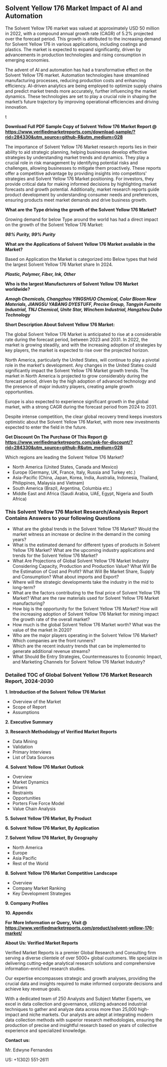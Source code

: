 <h2>Solvent Yellow 176 Market Impact of AI and Automation</h2><p>The Solvent Yellow 176 market was valued at approximately USD 50 million in 2022, with a compound annual growth rate (CAGR) of 5.2% projected over the forecast period. This growth is attributed to the increasing demand for Solvent Yellow 176 in various applications, including coatings and plastics. The market is expected to expand significantly, driven by advancements in production technologies and rising consumption in emerging economies.</p><p>The advent of AI and automation has had a transformative effect on the Solvent Yellow 176 market. Automation technologies have streamlined manufacturing processes, reducing production costs and enhancing efficiency. AI-driven analytics are being employed to optimize supply chains and predict market trends more accurately, further influencing the market dynamics. These technologies are set to play a crucial role in shaping the market’s future trajectory by improving operational efficiencies and driving innovation.</p>t</p><p id="" class=""><strong>Download Full PDF Sample Copy of Solvent Yellow 176 Market Report @ <a href="https://www.verifiedmarketreports.com/download-sample/?rid=284330&utm_source=github-R&utm_medium=028" target="_blank">https://www.verifiedmarketreports.com/download-sample/?rid=284330&utm_source=github-R&utm_medium=028</a></strong></p><p>The importance of&nbsp;Solvent Yellow 176 Market research reports lies in their ability to aid strategic planning, helping businesses develop effective strategies by understanding market trends and dynamics. They play a crucial role in risk management by identifying potential risks and challenges, allowing businesses to mitigate them proactively. These reports offer a competitive advantage by providing insights into competitors' strategies and Solvent Yellow 176 Market positioning. For investors, they provide critical data for making informed decisions by highlighting market forecasts and growth potential. Additionally, market research reports guide product development by understanding consumer needs and preferences, ensuring products meet market demands and drive business growth.</p><p><strong>What are the&nbsp;Type driving the growth of the Solvent Yellow 176 Market?</strong></p><p id="" class="">Growing demand for below Type around the world has had a direct impact on the growth of the Solvent Yellow 176 Market:</p><em><strong>98% Purity, 99% Purity</strong></em></p><strong>What are the&nbsp;Applications&nbsp;of Solvent Yellow 176 Market available in the Market?</strong></p><p id="" class="">Based on Application the Market is categorized into Below types that held the largest Solvent Yellow 176 Market share In 2024.</p><em><strong>Plastic, Polymer, Fiber, Ink, Other</strong></em></p><strong>Who is the largest Manufacturers of Solvent Yellow 176 Market worldwide?</strong></p><p><em><strong>Amogh Chemicals, Changzhou YINGSHUO Chemical, Color Bloom New Materials, JIANGSU YABANG DYESTUFF, Precise Group, Tangyin Fumeite Industrial, TNJ Chemical, Unite Star, Winchem Industrial, Hangzhou Dubo Technology</strong></em></p><p id="" class=""><strong>Short Description About Solvent Yellow 176 Market:</strong></p><p>The global Solvent Yellow 176 Market is anticipated to rise at a considerable rate during the forecast period, between 2023 and 2031. In 2022, the market is growing steadily, and with the increasing adoption of strategies by key players, the market is expected to rise over the projected horizon.</p><p>North America, particularly the United States, will continue to play a pivotal role in the market's development. Any changes in the United States could significantly impact the Solvent Yellow 176 Market growth trends. The market in North America is projected to grow considerably during the forecast period, driven by the high adoption of advanced technology and the presence of major industry players, creating ample growth opportunities.</p><p>Europe is also expected to experience significant growth in the global market, with a strong CAGR during the forecast period from 2024 to 2031.</p><p>Despite intense competition, the clear global recovery trend keeps investors optimistic about the Solvent Yellow 176 Market, with more new investments expected to enter the field in the future.</p><p id="" class=""><strong>Get Discount On The Purchase Of This Report @ <a href="https://www.verifiedmarketreports.com/ask-for-discount/?rid=284330&utm_source=github-R&utm_medium=028" target="_blank">https://www.verifiedmarketreports.com/ask-for-discount/?rid=284330&utm_source=github-R&utm_medium=028</a></strong></p>Which regions are leading the Solvent Yellow 176 Market?</p><ul><li>North America (United States, Canada and Mexico)</li><li>Europe (Germany, UK, France, Italy, Russia and Turkey etc.)</li><li>Asia-Pacific (China, Japan, Korea, India, Australia, Indonesia, Thailand, Philippines, Malaysia and Vietnam)</li><li>South America (Brazil, Argentina, Columbia etc.)</li><li>Middle East and Africa (Saudi Arabia, UAE, Egypt, Nigeria and South Africa)</li></ul><h3 id="" class="">This Solvent Yellow 176 Market Research/Analysis Report Contains Answers to your following Questions</h3><ul><li>What are the global trends in the Solvent Yellow 176 Market? Would the market witness an increase or decline in the demand in the coming years?</li><li>What is the estimated demand for different types of products in Solvent Yellow 176 Market? What are the upcoming industry applications and trends for the Solvent Yellow 176 Market?</li><li>What Are Projections of Global Solvent Yellow 176 Market Industry Considering Capacity, Production and Production Value? What Will Be the Estimation of Cost and Profit? What Will Be Market Share, Supply and Consumption? What about imports and Export?</li><li>Where will the strategic developments take the industry in the mid to long-term?</li><li>What are the factors contributing to the final price of Solvent Yellow 176 Market? What are the raw materials used for Solvent Yellow 176 Market manufacturing?</li><li>How big is the opportunity for the Solvent Yellow 176 Market? How will the increasing adoption of Solvent Yellow 176 Market for mining impact the growth rate of the overall market?</li><li>How much is the global Solvent Yellow 176 Market worth? What was the value of the market In 2020?</li><li>Who are the major players operating in the Solvent Yellow 176 Market? Which companies are the front runners?</li><li>Which are the recent industry trends that can be implemented to generate additional revenue streams?</li><li>What Should Be Entry Strategies, Countermeasures to Economic Impact, and Marketing Channels for Solvent Yellow 176 Market Industry?</li></ul><h3 id="" class="">Detailed TOC of Global Solvent Yellow 176 Market Research Report, 2024-2030</h3><p id="" class=""><strong>1. Introduction of the Solvent Yellow 176 Market</strong></p><ul><li>Overview of the Market</li><li>Scope of Report</li><li>Assumptions</li></ul><p id="" class=""><strong>2. Executive Summary</strong></p><p id="" class=""><strong>3. Research Methodology of Verified Market Reports</strong></p><ul><li>Data Mining</li><li>Validation</li><li>Primary Interviews</li><li>List of Data Sources</li></ul><p id="" class=""><strong>4. Solvent Yellow 176 Market Outlook</strong></p><ul><li>Overview</li><li>Market Dynamics</li><li>Drivers</li><li>Restraints</li><li>Opportunities</li><li>Porters Five Force Model</li><li>Value Chain Analysis</li></ul><p id="" class=""><strong>5. Solvent Yellow 176 Market, By Product</strong></p><p id="" class=""><strong>6. Solvent Yellow 176 Market, By Application</strong></p><p id="" class=""><strong>7. Solvent Yellow 176 Market, By Geography</strong></p><ul><li>North America</li><li>Europe</li><li>Asia Pacific</li><li>Rest of the World</li></ul><p id="" class=""><strong>8. Solvent Yellow 176 Market Competitive Landscape</strong></p><ul><li>Overview</li><li>Company Market Ranking</li><li>Key Development Strategies</li></ul><p id="" class=""><strong>9. Company Profiles</strong></p><p id="" class=""><strong>10. Appendix</strong></p><p id="" class=""><strong>For More Information or Query, Visit @ <a href="https://www.verifiedmarketreports.com/product/solvent-yellow-176-market/" target="_blank">https://www.verifiedmarketreports.com/product/solvent-yellow-176-market/</a></strong></p><p id="" class=""><strong>About Us: Verified Market Reports</strong></p><p id="" class="">Verified Market Reports is a premier Global Research and Consulting firm serving a diverse clientele of over 5000+ global customers. We specialize in delivering cutting-edge analytical research solutions and comprehensive information-enriched research studies.</p><p id="" class="">Our expertise encompasses strategic and growth analyses, providing the crucial data and insights required to make informed corporate decisions and achieve key revenue goals.</p><p id="" class="">With a dedicated team of 250 Analysts and Subject Matter Experts, we excel in data collection and governance, utilizing advanced industrial techniques to gather and analyze data across more than 25,000 high-impact and niche markets. Our analysts are adept at integrating modern data collection methods with superior research methodologies, ensuring the production of precise and insightful research based on years of collective experience and specialized knowledge.</p><p id="" class=""><strong>Contact us:</strong></p><p id="" class="">Mr. Edwyne Fernandes</p><p id="" class="">US: +1(302) 551-2611</p>